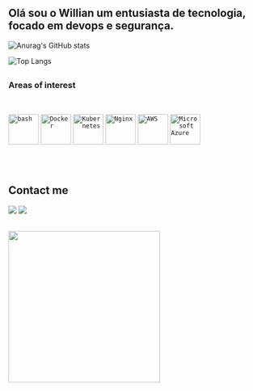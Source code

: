 ## Olá sou o Willian um entusiasta de tecnologia, focado em devops e segurança.

![Anurag's GitHub stats](https://github-readme-stats.vercel.app/api?username=manowill&show_icons=true&theme=transparent)

![Top Langs](https://github-readme-stats.vercel.app/api/top-langs/?username=manowill&theme=transparent)
  
##

### Areas of interest

<div style="display: inline_block"><br>
  
  <code><img width="60" src="https://user-images.githubusercontent.com/25181517/192158606-7c2ef6bd-6e04-47cf-b5bc-da2797cb5bda.png" alt="bash" title="bash"/></code>
	<code><img width="60" src="https://user-images.githubusercontent.com/25181517/117207330-263ba280-adf4-11eb-9b97-0ac5b40bc3be.png" alt="Docker" title="Docker"/></code>
	<code><img width="60" src="https://user-images.githubusercontent.com/25181517/182534006-037f08b5-8e7b-4e5f-96b6-5d2a5558fa85.png" alt="Kubernetes" title="Kubernetes"/></code>
	<code><img width="60" src="https://user-images.githubusercontent.com/25181517/183345125-9a7cd2e6-6ad6-436f-8490-44c903bef84c.png" alt="Nginx" title="Nginx"/></code>
	<code><img width="60" src="https://user-images.githubusercontent.com/25181517/183896132-54262f2e-6d98-41e3-8888-e40ab5a17326.png" alt="AWS" title="AWS"/></code>
	<code><img width="60" src="https://user-images.githubusercontent.com/25181517/183911544-95ad6ba7-09bf-4040-ac44-0adafedb9616.png" alt="Microsoft Azure" title="Microsoft Azure"/></code>

  
</div>
 
##

<br>

## Contact me
<div> 
  
  <a href = "mailto:wgabrielgois@gmail.com"><img src="https://img.shields.io/badge/-Gmail-%23333?style=for-the-badge&logo=gmail&logoColor=white" target="_blank"></a>
<a href="https://www.linkedin.com/in/willian-gabriel-gois/" target="_blank"><img src="https://img.shields.io/badge/-LinkedIn-%230077B5?style=for-the-badge&logo=linkedin&logoColor=white" target="_blank"></a> 
  
</div>

<br>
<img src="https://miro.medium.com/v2/resize:fit:720/format:webp/1*gReLR6hZjwyBxHmfLN1AVw.gif" width="300" height="300" frameBorder="0" class="giphy-embed" allowFullScreen></img>
